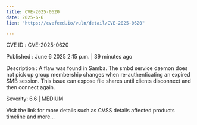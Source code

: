 ```yaml
---
title: CVE-2025-0620
date: 2025-6-6
lien: "https://cvefeed.io/vuln/detail/CVE-2025-0620"

---
```


CVE ID : CVE-2025-0620

Published :  June 6
2025
2:15 p.m. | 39 minutes ago

Description : A flaw was found in Samba. The smbd service daemon does not pick up group membership changes when re-authenticating an expired SMB session. This issue can expose file shares until clients disconnect and then connect again.

Severity: 6.6 | MEDIUM

Visit the link for more details
such as CVSS details
affected products
timeline
and more...
